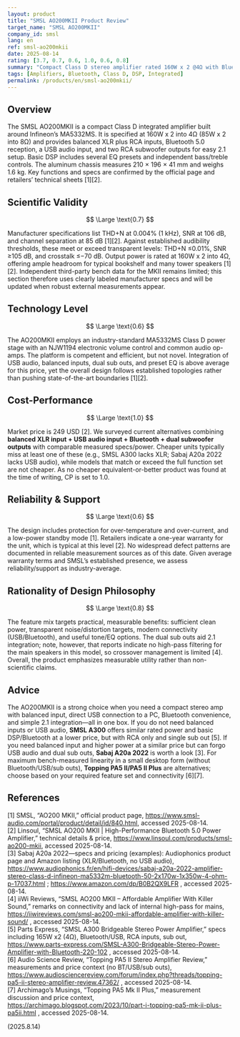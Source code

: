 ```yaml
---
layout: product
title: "SMSL AO200MKII Product Review"
target_name: "SMSL AO200MKII"
company_id: smsl
lang: en
ref: smsl-ao200mkii
date: 2025-08-14
rating: [3.7, 0.7, 0.6, 1.0, 0.6, 0.8]
summary: "Compact Class D stereo amplifier rated 160W x 2 @4Ω with Bluetooth 5.0, USB audio input, balanced XLR and RCA inputs, dual sub outs, and onboard EQ"
tags: [Amplifiers, Bluetooth, Class D, DSP, Integrated]
permalink: /products/en/smsl-ao200mkii/
---
```

## Overview

The SMSL AO200MKII is a compact Class D integrated amplifier built around Infineon’s MA5332MS. It is specified at 160W x 2 into 4Ω (85W x 2 into 8Ω) and provides balanced XLR plus RCA inputs, Bluetooth 5.0 reception, a USB audio input, and two RCA subwoofer outputs for easy 2.1 setup. Basic DSP includes several EQ presets and independent bass/treble controls. The aluminum chassis measures 210 × 196 × 41 mm and weighs 1.6 kg. Key functions and specs are confirmed by the official page and retailers’ technical sheets [1][2].

## Scientific Validity

$$ \Large \text{0.7} $$

Manufacturer specifications list THD+N at 0.004% (1 kHz), SNR at 106 dB, and channel separation at 85 dB [1][2]. Against established audibility thresholds, these meet or exceed transparent levels: THD+N ≤0.01%, SNR ≥105 dB, and crosstalk ≤−70 dB. Output power is rated at 160W x 2 into 4Ω, offering ample headroom for typical bookshelf and many tower speakers [1][2]. Independent third-party bench data for the MKII remains limited; this section therefore uses clearly labeled manufacturer specs and will be updated when robust external measurements appear.

## Technology Level

$$ \Large \text{0.6} $$

The AO200MKII employs an industry-standard MA5332MS Class D power stage with an NJW1194 electronic volume control and common audio op-amps. The platform is competent and efficient, but not novel. Integration of USB audio, balanced inputs, dual sub outs, and preset EQ is above average for this price, yet the overall design follows established topologies rather than pushing state-of-the-art boundaries [1][2].

## Cost-Performance

$$ \Large \text{1.0} $$

Market price is 249 USD [2]. We surveyed current alternatives combining **balanced XLR input + USB audio input + Bluetooth + dual subwoofer outputs** with comparable measured specs/power. Cheaper units typically miss at least one of these (e.g., SMSL A300 lacks XLR; Sabaj A20a 2022 lacks USB audio), while models that match or exceed the full function set are not cheaper. As no cheaper equivalent-or-better product was found at the time of writing, CP is set to 1.0.

## Reliability & Support

$$ \Large \text{0.6} $$

The design includes protection for over-temperature and over-current, and a low-power standby mode [1]. Retailers indicate a one-year warranty for the unit, which is typical at this level [2]. No widespread defect patterns are documented in reliable measurement sources as of this date. Given average warranty terms and SMSL’s established presence, we assess reliability/support as industry-average.

## Rationality of Design Philosophy

$$ \Large \text{0.8} $$

The feature mix targets practical, measurable benefits: sufficient clean power, transparent noise/distortion targets, modern connectivity (USB/Bluetooth), and useful tone/EQ options. The dual sub outs aid 2.1 integration; note, however, that reports indicate no high-pass filtering for the main speakers in this model, so crossover management is limited [4]. Overall, the product emphasizes measurable utility rather than non-scientific claims.

## Advice

The AO200MKII is a strong choice when you need a compact stereo amp with balanced input, direct USB connection to a PC, Bluetooth convenience, and simple 2.1 integration—all in one box. If you do not need balanced inputs or USB audio, **SMSL A300** offers similar rated power and basic DSP/Bluetooth at a lower price, but with RCA only and single sub out [5]. If you need balanced input and higher power at a similar price but can forgo USB audio and dual sub outs, **Sabaj A20a 2022** is worth a look [3]. For maximum bench-measured linearity in a small desktop form (without Bluetooth/USB/sub outs), **Topping PA5 II/PA5 II Plus** are alternatives; choose based on your required feature set and connectivity [6][7].

## References

[1] SMSL, “AO200 MKⅡ,” official product page, https://www.smsl-audio.com/portal/product/detail/id/840.html, accessed 2025-08-14.  
[2] Linsoul, “SMSL AO200 MKII | High-Performance Bluetooth 5.0 Power Amplifier,” technical details & price, https://www.linsoul.com/products/smsl-ao200-mkii, accessed 2025-08-14.  
[3] Sabaj A20a 2022—specs and pricing (examples): Audiophonics product page and Amazon listing (XLR/Bluetooth, no USB audio), https://www.audiophonics.fr/en/hifi-devices/sabaj-a20a-2022-amplifier-stereo-class-d-infineon-ma5332m-bluetooth-50-2x170w-1x350w-4-ohm-p-17037.html ; https://www.amazon.com/dp/B0B2QX9LFR , accessed 2025-08-14.  
[4] iiWi Reviews, “SMSL AO200 MKII – Affordable Amplifier With Killer Sound,” remarks on connectivity and lack of internal high-pass for mains, https://iiwireviews.com/smsl-ao200-mkii-affordable-amplifier-with-killer-sound/ , accessed 2025-08-14.  
[5] Parts Express, “SMSL A300 Bridgeable Stereo Power Amplifier,” specs including 165W x2 (4Ω), Bluetooth/USB, RCA inputs, sub out, https://www.parts-express.com/SMSL-A300-Bridgeable-Stereo-Power-Amplifier-with-Bluetooth-220-102 , accessed 2025-08-14.  
[6] Audio Science Review, “Topping PA5 II Stereo Amplifier Review,” measurements and price context (no BT/USB/sub outs), https://www.audiosciencereview.com/forum/index.php?threads/topping-pa5-ii-stereo-amplifier-review.47362/ , accessed 2025-08-14.  
[7] Archimago’s Musings, “Topping PA5 Mk II Plus,” measurement discussion and price context, https://archimago.blogspot.com/2023/10/part-i-topping-pa5-mk-ii-plus-pa5ii.html , accessed 2025-08-14.

(2025.8.14)

